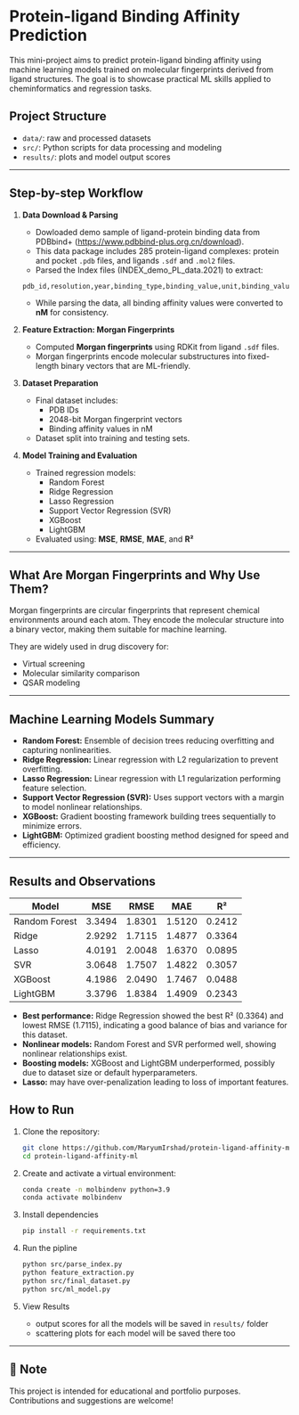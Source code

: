 # Protein-ligand Binding Affinity Prediction

This mini-project aims to predict protein-ligand binding affinity using machine learning models trained on molecular fingerprints derived from ligand structures. The goal is to showcase practical ML skills applied to cheminformatics and regression tasks.
 

## Project Structure 
- `data/`: raw and processed datasets  
- `src/`: Python scripts for data processing and modeling 
- `results/`: plots and model output scores

---

## Step-by-step Workflow

1. **Data Download & Parsing**  
   - Dowloaded demo sample of ligand-protein binding data from PDBbind+ (https://www.pdbbind-plus.org.cn/download).
   - This data package includes 285 protein-ligand complexes: protein and pocket `.pdb` files, and ligands `.sdf` and `.mol2` files.
   - Parsed the Index files (INDEX_demo_PL_data.2021) to extract:
   ```
   pdb_id,resolution,year,binding_type,binding_value,unit,binding_value_nM,ligand_name
   ```
   - While parsing the data, all binding affinity values were converted to **nM** for consistency. 

2. **Feature Extraction: Morgan Fingerprints**  
   - Computed **Morgan fingerprints** using RDKit from ligand `.sdf` files.  
   - Morgan fingerprints encode molecular substructures into fixed-length binary vectors that are ML-friendly.

3. **Dataset Preparation**  
   - Final dataset includes:
     - PDB IDs  
     - 2048-bit Morgan fingerprint vectors  
     - Binding affinity values in nM  
   - Dataset split into training and testing sets.

4. **Model Training and Evaluation**  
   - Trained regression models:
     - Random Forest  
     - Ridge Regression  
     - Lasso Regression  
     - Support Vector Regression (SVR)  
     - XGBoost  
     - LightGBM  
   - Evaluated using: **MSE**, **RMSE**, **MAE**, and **R²**


---

## What Are Morgan Fingerprints and Why Use Them?

Morgan fingerprints are circular fingerprints that represent chemical environments around each atom. They encode the molecular structure into a binary vector, making them suitable for machine learning.

They are widely used in drug discovery for:
- Virtual screening  
- Molecular similarity comparison  
- QSAR modeling

---

## Machine Learning Models Summary

- **Random Forest:** Ensemble of decision trees reducing overfitting and capturing nonlinearities.  
- **Ridge Regression:** Linear regression with L2 regularization to prevent overfitting.  
- **Lasso Regression:** Linear regression with L1 regularization performing feature selection.  
- **Support Vector Regression (SVR):** Uses support vectors with a margin to model nonlinear relationships.  
- **XGBoost:** Gradient boosting framework building trees sequentially to minimize errors.  
- **LightGBM:** Optimized gradient boosting method designed for speed and efficiency.

---

## Results and Observations

| Model         | MSE    | RMSE   | MAE    | R²     |
|---------------|--------|--------|--------|--------|
| Random Forest | 3.3494 | 1.8301 | 1.5120 | 0.2412 |
| Ridge         | 2.9292 | 1.7115 | 1.4877 | 0.3364 |
| Lasso         | 4.0191 | 2.0048 | 1.6370 | 0.0895 |
| SVR           | 3.0648 | 1.7507 | 1.4822 | 0.3057 |
| XGBoost       | 4.1986 | 2.0490 | 1.7467 | 0.0488 |
| LightGBM      | 3.3796 | 1.8384 | 1.4909 | 0.2343 |

- **Best performance:** Ridge Regression showed the best R² (0.3364) and lowest RMSE (1.7115), indicating a good balance of bias and variance for this dataset.  
- **Nonlinear models:** Random Forest and SVR performed well, showing nonlinear relationships exist.  
- **Boosting models:** XGBoost and LightGBM underperformed, possibly due to dataset size or default hyperparameters.  
- **Lasso:** may have over-penalization leading to loss of important features.


## How to Run

1. Clone the repository:
   ```bash
   git clone https://github.com/MaryumIrshad/protein-ligand-affinity-ml.git
   cd protein-ligand-affinity-ml 
   ```

2. Create and activate a virtual environment:
   ```bash
   conda create -n molbindenv python=3.9
   conda activate molbindenv 
   ```

3. Install dependencies
   ```bash
   pip install -r requirements.txt 
   ```

4. Run the pipline
   ``` bash
   python src/parse_index.py
   python feature_extraction.py
   python src/final_dataset.py
   python src/ml_model.py 
   ```

5. View Results
   - output scores for all the models will be saved in `results/` folder
   - scattering plots for each model will be saved there too

---

## 📌 Note

This project is intended for educational and portfolio purposes.  
Contributions and suggestions are welcome!
